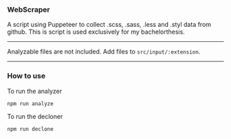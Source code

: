### WebScraper
A script using Puppeteer to collect .scss, .sass, .less and .styl data from github.
This is script is used exclusively for my bachelorthesis.

-----

Analyzable files are not included.
Add files to `src/input/:extension`.

-----

### How to use


To run the analyzer
```
npm run analyze
```

To run the decloner
```
npm run declone
```
